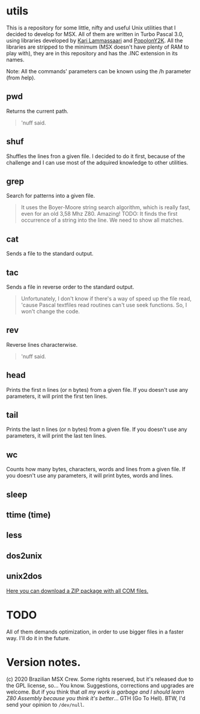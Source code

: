 ﻿
# utils
This is a repository for some little, nifty and useful Unix utilities that I
decided to develop for MSX. All of them are written in Turbo Pascal 3.0,
using libraries developed by [Kari Lammassaari](http://pascal.hansotten.com/delphi/turbo-pascal-on-cpm-msx-dos-and-ms-dos/) 
and [PopolonY2K](https://sourceforge.net/projects/oldskooltech/). 
All the libraries are stripped to the minimum (MSX doesn't have plenty of RAM to
play with), they are in this repository and has the .INC extension in its names.

Note: All the commands' parameters can be known using the /h parameter (from *h*elp).

## pwd
Returns the current path. 
> 'nuff said.

## shuf
Shuffles the lines fron a given file. I decided to do it first, because of
the challenge and I can use most of the adquired knowledge to other
utilities. 

## grep
Search for patterns into a given file.
> It uses the Boyer-Moore string search algorithm, which is really fast,
> even for an old 3,58 Mhz Z80. Amazing! TODO: It finds the first occurrence 
> of a string into the line. We need to show all matches.

## cat
Sends a file to the standard output.

## tac
Sends a file in reverse order to the standard output.
> Unfortunately, I don't know if there's a way of speed up the file read,
> 'cause Pascal textfiles read routines can't use seek functions. So, I
> won't change the code.

## rev
Reverse lines characterwise.
> 'nuff said.

## head
Prints the first n lines (or n bytes) from a given file. If you doesn't use any
parameters, it will print the first ten lines.

## tail
Prints the last n lines (or n bytes) from a given file. If you doesn't use any
parameters, it will print the last ten lines.

## wc
Counts how many bytes, characters, words and lines from a given file. If you
doesn't use any parameters, it will print bytes, words and lines.

## sleep
## ttime (time)
## less
## dos2unix
## unix2dos

[Here you can download a ZIP package with all COM files.](https://github.com/ricardojpinheiro/utils/blob/master/utils.zip)

# TODO
All of them demands optimization, in order to use bigger files in a faster
way. I'll do it in the future. 

# Version notes.
(c) 2020 Brazilian MSX Crew. Some rights reserved, but it's released due to
the GPL license, so... You know. Suggestions, corrections and upgrades are
welcome. But if you think that *all my work is garbage and I should learn Z80
Assembly because you think it's better*... GTH (Go To Hell). BTW, I'd send
your opinion to `/dev/null`.
